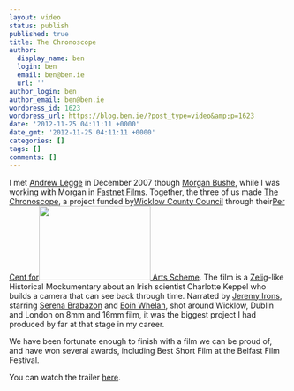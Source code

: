 ```yaml
---
layout: video
status: publish
published: true
title: The Chronoscope
author:
  display_name: ben
  login: ben
  email: ben@ben.ie
  url: ''
author_login: ben
author_email: ben@ben.ie
wordpress_id: 1623
wordpress_url: https://blog.ben.ie/?post_type=video&amp;p=1623
date: '2012-11-25 04:11:11 +0000'
date_gmt: '2012-11-25 04:11:11 +0000'
categories: []
tags: []
comments: []
---
```

<p>I met <a title="IMDb" href="https://www.imdb.com/name/nm1117075/" target="_blank">Andrew Legge</a> in December 2007 though <a title="IMDb" href="https://www.imdb.com/name/nm1220383/" target="_blank">Morgan Bushe</a>, while I was working with Morgan in <a title="Company Website" href="https://www.fastnetfilms.com/" target="_blank">Fastnet Films</a>. Together, the three of us made <a title="IMDb" href="https://www.imdb.com/title/tt1458632/" target="_blank">The Chronoscope</a>, a project funded by<a title="Official Website" href="https://www.wicklow.ie/apps/wicklowbeta/" target="_blank">Wicklow County Council</a> through their<a title="Official Website" href="https://www.wicklow.ie/Apps/WicklowBeta/Arts/PublicArt/AboutUs.aspx" target="_blank">Per Cent for</a><img class="alignright" title="Andrew Legge with Serena Brabazon" src="https://portfolio.ben.ie/film/wp-content/uploads/2012/06/2104759311_07e2c55d89_o.jpg" alt="" width="202" height="134" /><a title="Official Website" href="https://www.wicklow.ie/Apps/WicklowBeta/Arts/PublicArt/AboutUs.aspx" target="_blank"> Arts Scheme</a>. The film is a <a title="Wikipedia Page" href="https://en.wikipedia.org/wiki/Zelig" target="_blank">Zelig</a>-like Historical Mockumentary about an Irish scientist Charlotte Keppel who builds a camera that can see back through time. Narrated by <a title="Wikipedia Page" href="https://en.wikipedia.org/wiki/Jeremy_Irons" target="_blank">Jeremy Irons</a>, starring <a title="IMDb" href="https://www.imdb.com/name/nm2253078/" target="_blank">Serena Brabazon</a> and <a title="IMDb" href="https://www.imdb.com/name/nm1120021/" target="_blank">Eoin Whelan</a>, shot around Wicklow, Dublin and London on 8mm and 16mm film, it was the biggest project I had produced by far at that stage in my career.</p>
<p>We have been fortunate enough to finish with a film we can be proud of, and have won several awards, including Best Short Film at the Belfast Film Festival.</p>
<p>You can watch the trailer <a title="Official Trailer on IMDb" href="https://www.imdb.com/rg/VIDEO_PLAY/LINK//video/wab/vi456458777/" target="_blank">here</a>.</p>
